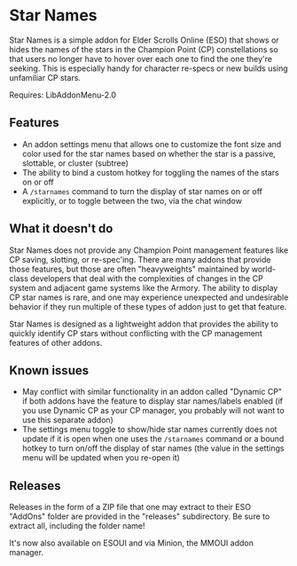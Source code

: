 # Star Names

Star Names is a simple addon for Elder Scrolls Online (ESO) that shows or hides the names of the stars in the Champion Point (CP) constellations so that users no longer have to hover over each one to find the one they're seeking.  This is especially handy for character re-specs or new builds using unfamiliar CP stars.

Requires: LibAddonMenu-2.0

## Features

* An addon settings menu that allows one to customize the font size and color used for the star names based on whether the star is a passive, slottable, or cluster (subtree)
* The ability to bind a custom hotkey for toggling the names of the stars on or off
* A `/starnames` command to turn the display of star names on or off explicitly, or to toggle between the two, via the chat window

## What it doesn't do

Star Names does not provide any Champion Point management features like CP saving, slotting, or re-spec'ing.  There are many addons that provide those features, but those are often "heavyweights" maintained by world-class developers that deal with the complexities of changes in the CP system and adjacent game systems like the Armory. The ability to display CP star names is rare, and one may experience unexpected and undesirable behavior if they run multiple of these types of addon just to get that feature.

Star Names is designed as a lightweight addon that provides the ability to quickly identify CP stars without conflicting with the CP management features of other addons. 

## Known issues

* May conflict with similar functionality in an addon called "Dynamic CP" if both addons have the feature to display star names/labels enabled (if you use Dynamic CP as your CP manager, you probably will not want to use this separate addon)
* The settings menu toggle to show/hide star names currently does not update if it is open when one uses the `/starnames` command or a bound hotkey to turn on/off the display of star names (the value in the settings menu will be updated when you re-open it)

## Releases

Releases in the form of a ZIP file that one may extract to their ESO "AddOns" folder are provided in the "releases" subdirectory.  Be sure to extract all, including the folder name!

It's now also available on ESOUI and via Minion, the MMOUI addon manager.
